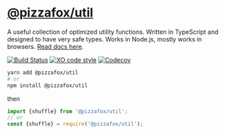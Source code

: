 # [@pizzafox/util](https://util.jonah.pw/)

A useful collection of optimized utility functions.
Written in TypeScript and designed to have very safe types.
Works in Node.js, mostly works in browsers.
[Read docs here](https://util.jonah.pw/).

[![Build Status](https://github.com/pizzafox/util/workflows/CI/badge.svg)](https://github.com/pizzafox/util/actions)
[![XO code style](https://img.shields.io/badge/code_style-XO-5ed9c7.svg)](https://github.com/xojs/xo)
[![Codecov](https://codecov.io/gh/pizzafox/util/branch/main/graph/badge.svg)](https://codecov.io/gh/pizzafox/util)

```sh
yarn add @pizzafox/util
# or
npm install @pizzafox/util
```

then

```js
import {shuffle} from '@pizzafox/util';
// or
const {shuffle} = require('@pizzafox/util');
```
